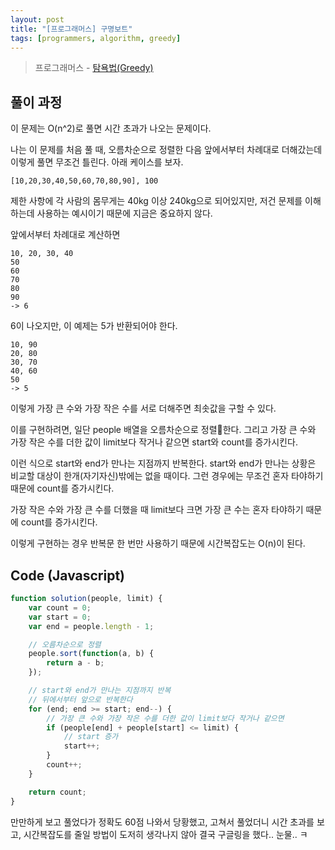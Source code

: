 ```yaml
---
layout: post
title: "[프로그래머스] 구명보트"
tags: [programmers, algorithm, greedy]
---
```

> 프로그래머스 - [탐욕법(Greedy)](https://programmers.co.kr/learn/courses/30/lessons/42885)

## 풀이 과정

이 문제는 O(n^2)로 풀면 시간 초과가 나오는 문제이다.

나는 이 문제를 처음 풀 때, 오름차순으로 정렬한 다음 앞에서부터 차례대로 더해갔는데 이렇게 풀면 무조건 틀린다.
아래 케이스를 보자.

```text
[10,20,30,40,50,60,70,80,90], 100
```

제한 사항에 각 사람의 몸무게는 40kg 이상 240kg으로 되어있지만, 저건 문제를 이해하는데 사용하는 예시이기 때문에 지금은 중요하지 않다.

앞에서부터 차례대로 계산하면

```text
10, 20, 30, 40
50
60
70
80
90
-> 6
```

6이 나오지만, 이 예제는 5가 반환되어야 한다.

```text
10, 90
20, 80
30, 70
40, 60
50
-> 5
```

이렇게 가장 큰 수와 가장 작은 수를 서로 더해주면 최솟값을 구할 수 있다.

이를 구현하려면, 일단 people 배열을 오름차순으로 정렬한다.
그리고 가장 큰 수와 가장 작은 수를 더한 값이 limit보다 작거나 같으면 start와 count를 증가시킨다.

이런 식으로 start와 end가 만나는 지점까지 반복한다.
start와 end가 만나는 상황은 비교할 대상이 한개(자기자신)밖에는 없을 때이다.
그런 경우에는 무조건 혼자 타야하기 때문에 count를 증가시킨다.

가장 작은 수와 가장 큰 수를 더했을 때 limit보다 크면 가장 큰 수는 혼자 타야하기 때문에 count를 증가시킨다.

이렇게 구현하는 경우 반복문 한 번만 사용하기 때문에 시간복잡도는 O(n)이 된다.

## Code (Javascript)

```js
function solution(people, limit) {
    var count = 0;
    var start = 0;
    var end = people.length - 1;

    // 오름차순으로 정렬
    people.sort(function(a, b) {
        return a - b;
    });

    // start와 end가 만나는 지점까지 반복
    // 뒤에서부터 앞으로 반복한다
    for (end; end >= start; end--) {
        // 가장 큰 수와 가장 작은 수를 더한 값이 limit보다 작거나 같으면
        if (people[end] + people[start] <= limit) {
            // start 증가
            start++;
        }
        count++;
    }

    return count;
}
```

만만하게 보고 풀었다가 정확도 60점 나와서 당황했고, 고쳐서 풀었더니 시간 초과를 보고, 시간복잡도를 줄일 방법이 도저히 생각나지 않아 결국 구글링을 했다.. 눈물.. ㅋ
